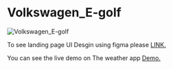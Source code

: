 # Volkswagen_E-golf




![Volkswagen_E-golf](/picture/weather_app.png)

To see landing page UI Desgin using figma please [LINK.](https://www.scribd.com/document/483193371/volkswagen-E-GOLF-landing-page-UI)

You can see the live demo on The weather app [Demo.]( https://williamsilvaw07.github.io/Volkswagen_E-golf/.)
